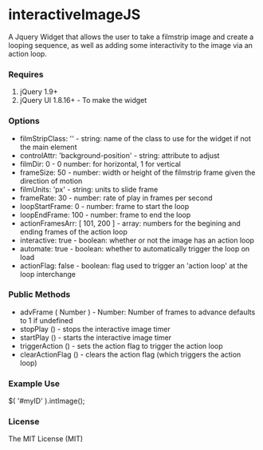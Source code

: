 # interactiveImageJS

A Jquery Widget that allows the user to take a filmstrip image and create a looping sequence, as well as adding some interactivity to the image via an action loop.

### Requires
1. jQuery 1.9+
2. jQuery UI 1.8.16+ - To make the widget

### Options
* filmStripClass: '' - string: name of the class to use for the widget if not the main element
* controlAttr: 'background-position' - string: attribute to adjust 
* filmDir: 0 - 0 number: for horizontal, 1 for vertical
* frameSize: 50 - number: width or height of the filmstrip frame given the direction of motion
* filmUnits: 'px' - string: units to slide frame
* frameRate: 30 - number: rate of play in frames per second
* loopStartFrame: 0 - number: frame to start the loop
* loopEndFrame: 100 - number: frame to end the loop
* actionFramesArr: [ 101, 200 ] - array: numbers for the begining and ending frames of the action loop 
* interactive: true - boolean: whether or not the image has an action loop
* automate: true - boolean: whether to automatically trigger the loop on load
* actionFlag: false - boolean: flag used to trigger an 'action loop' at the loop interchange

### Public Methods
* advFrame ( Number ) - Number: Number of frames to advance defaults to 1 if undefined
* stopPlay () - stops the interactive image timer
* startPlay () - starts the interactive image timer
* triggerAction () - sets the action flag to trigger the action loop
* clearActionFlag () - clears the action flag (which triggers the action loop)

### Example Use
$( '#myID' ).intImage();

### License
The MIT License (MIT)